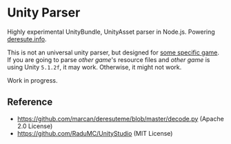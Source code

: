 # Unity Parser

Highly experimental UnityBundle, UnityAsset parser in Node.js. Powering [deresute.info](https://deresute.info).

This is not an universal unity parser, but designed for [some specific game](http://cinderella.idolmaster.jp/sl-stage/). If you are going to parse *other game*'s resource files and *other game* is using Unity `5.1.2f`, it may work. Otherwise, it might not work.

Work in progress.

## Reference

* https://github.com/marcan/deresuteme/blob/master/decode.py (Apache 2.0 License)
* https://github.com/RaduMC/UnityStudio (MIT License)
